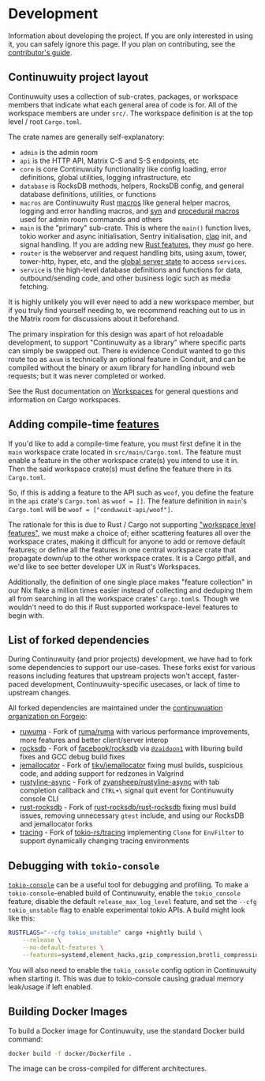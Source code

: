 # Development

Information about developing the project. If you are only interested in using
it, you can safely ignore this page. If you plan on contributing, see the
[contributor's guide](./contributing.md).

## Continuwuity project layout

Continuwuity uses a collection of sub-crates, packages, or workspace members
that indicate what each general area of code is for. All of the workspace
members are under `src/`. The workspace definition is at the top level / root
`Cargo.toml`.

The crate names are generally self-explanatory:
- `admin` is the admin room
- `api` is the HTTP API, Matrix C-S and S-S endpoints, etc
- `core` is core Continuwuity functionality like config loading, error definitions,
global utilities, logging infrastructure, etc
- `database` is RocksDB methods, helpers, RocksDB config, and general database definitions,
utilities, or functions
- `macros` are Continuwuity Rust [macros][macros] like general helper macros, logging
and error handling macros, and [syn][syn] and [procedural macros][proc-macro]
used for admin room commands and others
- `main` is the "primary" sub-crate. This is where the `main()` function lives,
tokio worker and async initialisation, Sentry initialisation, [clap][clap] init,
and signal handling. If you are adding new [Rust features][features], they *must*
go here.
- `router` is the webserver and request handling bits, using axum, tower, tower-http,
hyper, etc, and the [global server state][state] to access `services`.
- `service` is the high-level database definitions and functions for data,
outbound/sending code, and other business logic such as media fetching.

It is highly unlikely you will ever need to add a new workspace member, but
if you truly find yourself needing to, we recommend reaching out to us in
the Matrix room for discussions about it beforehand.

The primary inspiration for this design was apart of hot reloadable development,
to support "Continuwuity as a library" where specific parts can simply be swapped out.
There is evidence Conduit wanted to go this route too as `axum` is technically an
optional feature in Conduit, and can be compiled without the binary or axum library
for handling inbound web requests; but it was never completed or worked.

See the Rust documentation on [Workspaces][workspaces] for general questions
and information on Cargo workspaces.

## Adding compile-time [features][features]

If you'd like to add a compile-time feature, you must first define it in
the `main` workspace crate located in `src/main/Cargo.toml`. The feature must
enable a feature in the other workspace crate(s) you intend to use it in. Then
the said workspace crate(s) must define the feature there in its `Cargo.toml`.

So, if this is adding a feature to the API such as `woof`, you define the feature
in the `api` crate's `Cargo.toml` as `woof = []`. The feature definition in `main`'s
`Cargo.toml` will be `woof = ["conduwuit-api/woof"]`.

The rationale for this is due to Rust / Cargo not supporting
["workspace level features"][9], we must make a choice of; either scattering
features all over the workspace crates, making it difficult for anyone to add
or remove default features; or define all the features in one central workspace
crate that propagate down/up to the other workspace crates. It is a Cargo pitfall,
and we'd like to see better developer UX in Rust's Workspaces.

Additionally, the definition of one single place makes "feature collection" in our
Nix flake a million times easier instead of collecting and deduping them all from
searching in all the workspace crates' `Cargo.toml`s. Though we wouldn't need to
do this if Rust supported workspace-level features to begin with.

## List of forked dependencies

During Continuwuity (and prior projects) development, we have had to fork some dependencies to support our use-cases.
These forks exist for various reasons including features that upstream projects won't accept,
faster-paced development, Continuwuity-specific usecases, or lack of time to upstream changes.

All forked dependencies are maintained under the [continuwuation organization on Forgejo](https://forgejo.ellis.link/continuwuation):

- [ruwuma][continuwuation-ruwuma] - Fork of [ruma/ruma][ruma] with various performance improvements, more features and better client/server interop
- [rocksdb][continuwuation-rocksdb] - Fork of [facebook/rocksdb][rocksdb] via [`@zaidoon1`][8] with liburing build fixes and GCC debug build fixes
- [jemallocator][continuwuation-jemallocator] - Fork of [tikv/jemallocator][jemallocator] fixing musl builds, suspicious code,
  and adding support for redzones in Valgrind
- [rustyline-async][continuwuation-rustyline-async] - Fork of [zyansheep/rustyline-async][rustyline-async] with tab completion callback
  and `CTRL+\` signal quit event for Continuwuity console CLI
- [rust-rocksdb][continuwuation-rust-rocksdb] - Fork of [rust-rocksdb/rust-rocksdb][rust-rocksdb] fixing musl build issues,
  removing unnecessary `gtest` include, and using our RocksDB and jemallocator forks
- [tracing][continuwuation-tracing] - Fork of [tokio-rs/tracing][tracing] implementing `Clone` for `EnvFilter` to
  support dynamically changing tracing environments

## Debugging with `tokio-console`

[`tokio-console`][7] can be a useful tool for debugging and profiling. To make a
`tokio-console`-enabled build of Continuwuity, enable the `tokio_console` feature,
disable the default `release_max_log_level` feature, and set the `--cfg
tokio_unstable` flag to enable experimental tokio APIs. A build might look like
this:

```bash
RUSTFLAGS="--cfg tokio_unstable" cargo +nightly build \
    --release \
    --no-default-features \
    --features=systemd,element_hacks,gzip_compression,brotli_compression,zstd_compression,tokio_console
```

You will also need to enable the `tokio_console` config option in Continuwuity when
starting it. This was due to tokio-console causing gradual memory leak/usage
if left enabled.

## Building Docker Images

To build a Docker image for Continuwuity, use the standard Docker build command:

```bash
docker build -f docker/Dockerfile .
```

The image can be cross-compiled for different architectures.

[continuwuation-ruwuma]: https://forgejo.ellis.link/continuwuation/ruwuma
[continuwuation-rocksdb]: https://forgejo.ellis.link/continuwuation/rocksdb
[continuwuation-jemallocator]: https://forgejo.ellis.link/continuwuation/jemallocator
[continuwuation-rustyline-async]: https://forgejo.ellis.link/continuwuation/rustyline-async
[continuwuation-rust-rocksdb]: https://forgejo.ellis.link/continuwuation/rust-rocksdb
[continuwuation-tracing]: https://forgejo.ellis.link/continuwuation/tracing

[ruma]: https://github.com/ruma/ruma/
[rocksdb]: https://github.com/facebook/rocksdb/
[jemallocator]: https://github.com/tikv/jemallocator/
[rustyline-async]: https://github.com/zyansheep/rustyline-async/
[rust-rocksdb]: https://github.com/rust-rocksdb/rust-rocksdb/
[tracing]: https://github.com/tokio-rs/tracing/

[7]: https://docs.rs/tokio-console/latest/tokio_console/
[8]: https://github.com/zaidoon1/
[9]: https://github.com/rust-lang/cargo/issues/12162
[workspaces]: https://doc.rust-lang.org/cargo/reference/workspaces.html
[macros]: https://doc.rust-lang.org/book/ch19-06-macros.html
[syn]: https://docs.rs/syn/latest/syn/
[proc-macro]: https://doc.rust-lang.org/reference/procedural-macros.html
[clap]: https://docs.rs/clap/latest/clap/
[features]: https://doc.rust-lang.org/cargo/reference/features.html
[state]: https://docs.rs/axum/latest/axum/extract/struct.State.html

